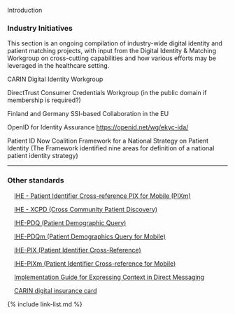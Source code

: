 Introduction

### Industry Initiatives

This section is an ongoing compilation of industry-wide digital identity and patient matching projects, with input from the Digital Identity & Matching Workgroup on cross-cutting capabilities and how various efforts may be leveraged in the healthcare setting. 

CARIN Digital Identity Workgroup

DirectTrust Consumer Credentials Workgroup (in the public domain if membership is required?)

Finland and Germany SSI-based Collaboration in the EU

OpenID for Identity Assurance https://openid.net/wg/ekyc-ida/ 

Patient ID Now Coalition Framework for a National Strategy on Patient Identity  (The Framework identified nine areas for definition of a national patient identity strategy)

----

### Other standards

&nbsp;&nbsp;&nbsp;&nbsp;[IHE - Patient Identifier Cross-reference PIX for Mobile (PIXm)](http://wiki.ihe.net/index.php/Patient_Identifier_Cross-Reference_for_Mobile_(PIXm))  

&nbsp;&nbsp;&nbsp;&nbsp;[IHE - XCPD (Cross Community Patient Discovery)](https://wiki.ihe.net/index.php/Cross-Community_Patient_Discovery)  

&nbsp;&nbsp;&nbsp;&nbsp;[IHE-PDQ (Patient Demographic Query)](http://wiki.ihe.net/index.php?title=Patient_Demographics_Query)  

&nbsp;&nbsp;&nbsp;&nbsp;[IHE-PDQm (Patient Demographics Query for Mobile)](https://wiki.ihe.net/index.php/Patient_Demographics_Query_for_Mobile_(PDQm))  

&nbsp;&nbsp;&nbsp;&nbsp;[IHE-PIX (Patient Identifier Cross-Reference)](http://wiki.ihe.net/index.php?title=Patient_Identifier_Cross-Referencing)  

&nbsp;&nbsp;&nbsp;&nbsp;[IHE-PIXm (Patient Identifier Cross-reference for Mobile)](https://www.ihe.net/uploadedFiles/Documents/ITI/IHE_ITI_Suppl_PIXm_Rev1.4_TI_2018-07-24.pdf)  

&nbsp;&nbsp;&nbsp;&nbsp;[Implementation Guide for Expressing Context in Direct Messaging](http://wiki.directproject.org/w/images/4/40/Implementation_Guide_for_Expressing_Context_in_Direct_Messaging_v1.1.pdf)  

&nbsp;&nbsp;&nbsp;&nbsp;[CARIN digital insurance card](https://confluence.hl7.org/display/CAR/CARIN+IG+for+Digital+Insurance+Card)  

{% include link-list.md %}

